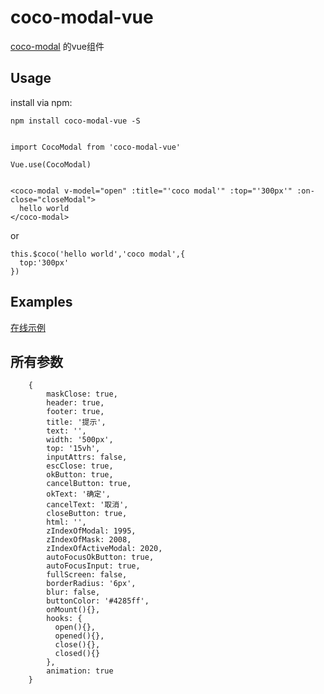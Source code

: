 # coco-modal-vue
 [coco-modal](https://github.com/TheWindRises-2/coco-modal) 的vue组件


## Usage

install via npm:

```
npm install coco-modal-vue -S
```

```

import CocoModal from 'coco-modal-vue'

Vue.use(CocoModal)

```

```

<coco-modal v-model="open" :title="'coco modal'" :top="'300px'" :on-close="closeModal">
  hello world      
</coco-modal>

```
or
```
this.$coco('hello world','coco modal',{
  top:'300px'
})
```

## Examples


[在线示例](https://unpkg.com/coco-modal/example/example.html)

## 所有参数

```
    {
        maskClose: true,
        header: true,
        footer: true,
        title: '提示',
        text: '',
        width: '500px',
        top: '15vh',
        inputAttrs: false,
        escClose: true,
        okButton: true,
        cancelButton: true,
        okText: '确定',
        cancelText: '取消',
        closeButton: true,
        html: '',
        zIndexOfModal: 1995,
        zIndexOfMask: 2008,
        zIndexOfActiveModal: 2020,
        autoFocusOkButton: true,
        autoFocusInput: true,
        fullScreen: false,
        borderRadius: '6px',
        blur: false,
        buttonColor: '#4285ff',
        onMount(){},
        hooks: {
          open(){},
          opened(){},
          close(){},
          closed(){}
        },
        animation: true
    }

```
